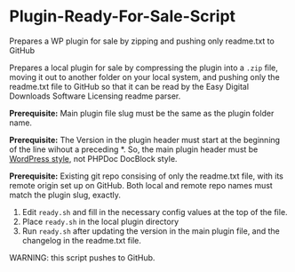# Plugin-Ready-For-Sale-Script
Prepares a WP plugin for sale by zipping and pushing only readme.txt to GitHub

Prepares a local plugin for sale by compressing the plugin into a `.zip` file, moving it out to another folder on your local system, and pushing only the readme.txt file to GitHub so that it can be read by the Easy Digital Downloads Software Licensing readme parser.

**Prerequisite:** Main plugin file slug must be the same as the plugin folder name.

**Prerequisite:** The Version in the plugin header must start at the beginning of the line wihout a preceding *. So, the main plugin header must be [WordPress style](https://codex.wordpress.org/File_Header#Plugin_File_Header_Example), not PHPDoc DocBlock style.

**Prerequisite:** Existing git repo consising of only the readme.txt file, with its remote origin set up on GitHub. Both local and remote repo names must match the plugin slug, exactly.

1) Edit `ready.sh` and fill in the necessary config values at the top of the file.
2) Place `ready.sh` in the local plugin directory
3) Run `ready.sh` after updating the version in the main plugin file, and the changelog in the readme.txt file.

WARNING: this script pushes to GitHub.
